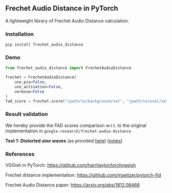 ## Frechet Audio Distance in PyTorch

A lightweight library of Frechet Audio Distance calculation.

### Installation

`pip install frechet_audio_distance`

### Demo

```python
from frechet_audio_distance import FrechetAudioDistance

frechet = FrechetAudioDistance(
    use_pca=False, 
    use_activation=False,
    verbose=False
)
fad_score = frechet.score("/path/to/background/set", "/path/to/eval/set")

```

### Result validation

We hereby provide the FAD scores comparison w.r.t. to the original implementation in `google-research/frechet-audio-distance`

**Test 1: Distorted sine waves** (as provided [here](https://github.com/google-research/google-research/blob/master/frechet_audio_distance/gen_test_files.py#L86)) [[notes]()]



### References

VGGish in PyTorch: https://github.com/harritaylor/torchvggish

Frechet distance implementation: https://github.com/mseitzer/pytorch-fid

Frechet Audio Distance paper: https://arxiv.org/abs/1812.08466
